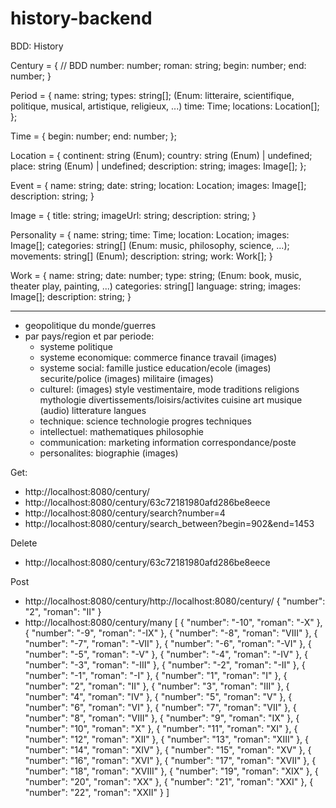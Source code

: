 # history-backend

BDD: History

Century = {						// BDD
	number: number;
	roman: string;
	begin: number;
	end: number;
}

Period = {
	name: string;
	types: string[]; (Enum: litteraire, scientifique, politique, musical, artistique, religieux, ...)
	time: Time;
	locations: Location[];
};

Time = {
	begin: number;
	end: number;
};

Location = {
	continent: string (Enum);
	country: string (Enum) | undefined;
	place: string (Enum) | undefined;
	description: string;
	images: Image[];
};

Event = {
	name: string;
	date: string;
	location: Location;
	images: Image[];
	description: string;
}

Image = {
	title: string;
	imageUrl: string;
	description: string;
}

Personality = {
	name: string;
	time: Time;
	location: Location;
	images: Image[];
	categories: string[] (Enum: music, philosophy, science, ...);
	movements: string[] (Enum);
	description: string;
	work: Work[];
}

Work = {
	name: string;
	date: number;
	type: string; (Enum: book, music, theater play, painting, ...)
	categories: string[]
	language: string;
	images: Image[];
	description: string;
}

-----------

- geopolitique du monde/guerres
- par pays/region et par periode:
	- systeme politique
	- systeme economique:
		commerce
		finance
		travail (images)
	- systeme social:
		famille
		justice
		education/ecole (images)
		securite/police (images)
		militaire (images)
	- culturel: (images)
		style vestimentaire, mode
		traditions
		religions
		mythologie
		divertissements/loisirs/activites
		cuisine
		art
		musique (audio)
		litterature
		langues
	- technique:
		science
		technologie
		progres techniques
	- intellectuel:
		mathematiques
		philosophie
	- communication:
		marketing
		information
		correspondance/poste
	- personalites:
		biographie (images)



Get:
- http://localhost:8080/century/
- http://localhost:8080/century/63c72181980afd286be8eece
- http://localhost:8080/century/search?number=4
- http://localhost:8080/century/search_between?begin=902&end=1453

Delete
- http://localhost:8080/century/63c72181980afd286be8eece

Post
- http://localhost:8080/century/http://localhost:8080/century/
{
	"number": "2",
	"roman": "II"
}
- http://localhost:8080/century/many
[
	{
		"number": "-10",
		"roman": "-X"
	},
	{
		"number": "-9",
		"roman": "-IX"
	},
	{
		"number": "-8",
		"roman": "VIII"
	},
	{
		"number": "-7",
		"roman": "-VII"
	},
	{
		"number": "-6",
		"roman": "-VI"
	},
	{
		"number": "-5",
		"roman": "-V"
	},
	{
		"number": "-4",
		"roman": "-IV"
	},
	{
		"number": "-3",
		"roman": "-III"
	},
	{
		"number": "-2",
		"roman": "-II"
	},
	{
		"number": "-1",
		"roman": "-I"
	},
	{
		"number": "1",
		"roman": "I"
	},
	{
		"number": "2",
		"roman": "II"
	},
	{
		"number": "3",
		"roman": "III"
	},
	{
		"number": "4",
		"roman": "IV"
	},
	{
		"number": "5",
		"roman": "V"
	},
	{
		"number": "6",
		"roman": "VI"
	},
	{
		"number": "7",
		"roman": "VII"
	},
	{
		"number": "8",
		"roman": "VIII"
	},
	{
		"number": "9",
		"roman": "IX"
	},
	{
		"number": "10",
		"roman": "X"
	},
	{
		"number": "11",
		"roman": "XI"
	},
	{
		"number": "12",
		"roman": "XII"
	},
	{
		"number": "13",
		"roman": "XIII"
	},
	{
		"number": "14",
		"roman": "XIV"
	},
	{
		"number": "15",
		"roman": "XV"
	},
	{
		"number": "16",
		"roman": "XVI"
	},
	{
		"number": "17",
		"roman": "XVII"
	},
	{
		"number": "18",
		"roman": "XVIII"
	},
	{
		"number": "19",
		"roman": "XIX"
	},
	{
		"number": "20",
		"roman": "XX"
	},
	{
		"number": "21",
		"roman": "XXI"
	},
	{
		"number": "22",
		"roman": "XXII"
	}
]